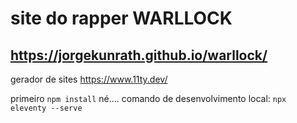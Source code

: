 # site do rapper WARLLOCK

## https://jorgekunrath.github.io/warllock/


gerador de sites https://www.11ty.dev/

primeiro `npm install` né....
comando de desenvolvimento local: `npx eleventy --serve` 